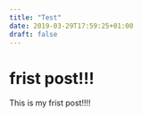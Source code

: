 ```yaml
---
title: "Test"
date: 2019-03-29T17:59:25+01:00
draft: false
---
```


# frist post!!!

This is my frist post!!!!
